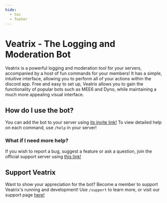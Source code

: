 ```yaml
---
hide:
  - toc
  - footer
---
```


# Veatrix - The Logging and Moderation Bot

Veatrix is a powerful logging and moderation tool for your servers, accompanied by a host of fun commands for your members! It has a simple, intuitive interface, allowing you to perform all of your actions within the discord app. Free and easy to set up, Veatrix allows you to gain the functionality of popular bots such as MEE6 and Dyno, while maintaining a much more appealing visual interface.

## How do I use the bot?

You can add the bot to your server using [its invite link!](https://discord.com/api/oauth2/authorize?client_id=964050635785920524&permissions=2199022727167&scope=applications.commands%20bot) To view detailed help on each command, use `/help` in your server!

### What if I need more help?

If you wish to report a bug, suggest a feature or ask a question, join the official support server using [this link!](https://discord.gg/H2C7rem29c)

## Support Veatrix

Want to show your appreciation for the bot? Become a member to support Veatrix's running and development! Use `/support` to learn more, or visit our support page [here!](https://buymeacoffee.com/maskddev/)
